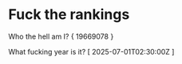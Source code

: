 # Fuck the rankings

Who the hell am I?
{ 19669078 }

What fucking year is it?
[ 2025-07-01T02:30:00Z ]

